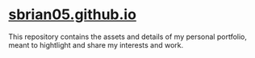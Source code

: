 # [sbrian05.github.io](https://sbrian05.github.io)
This repository contains the assets and details of my personal portfolio, meant to hightlight and share my interests and work. 
